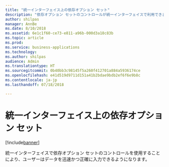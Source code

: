 ```yaml
---
title: "統一インターフェイス上の依存オプション セット"
description: "依存オプション セットのコントロールが統一インターフェイスで利用できます"
author: shilpas
manager: AnnBe
ms.date: 8/10/2018
ms.assetid: 6e1c1f60-ce73-e811-a96b-000d3a18c83b
ms.topic: article
ms.prod: 
ms.service: business-applications
ms.technology: 
ms.author: shilpas
audience: Admin
ms.translationtype: HT
ms.sourcegitcommit: 0b40bb3c98145f5a260f412701a884a5936174ce
ms.openlocfilehash: e41d519d9711d151a41b2bdae9bdb2ef6f6e9b8c
ms.contentlocale: ja-jp
ms.lasthandoff: 07/18/2018

---
```

# <a name="dependent-option-sets-on-unified-interface"></a>統一インターフェイス上の依存オプション セット


[!include[banner](../../includes/banner.md)]

統一インターフェイスで依存オプション セットのコントロールを使用することにより、ユーザーはデータを迅速かつ正確に入力できるようになります。

